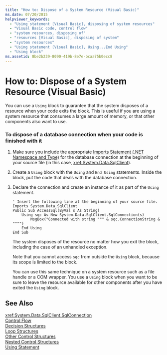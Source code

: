 ```yaml
---
title: "How to: Dispose of a System Resource (Visual Basic)"
ms.date: 07/20/2015
helpviewer_keywords: 
  - "Using statement [Visual Basic], disposing of system resources"
  - "Visual Basic code, control flow"
  - "system resources, disposing of"
  - "resources [Visual Basic], disposing of system"
  - "system resources"
  - "Using statement [Visual Basic], Using...End Using"
  - "Using block"
ms.assetid: 8be2b239-8090-419b-8e7e-bcaa75b0ecc8
---
```

# How to: Dispose of a System Resource (Visual Basic)
You can use a `Using` block to guarantee that the system disposes of a resource when your code exits the block. This is useful if you are using a system resource that consumes a large amount of memory, or that other components also want to use.  
  
### To dispose of a database connection when your code is finished with it  
  
1. Make sure you include the appropriate [Imports Statement (.NET Namespace and Type)](../../../../visual-basic/language-reference/statements/imports-statement-net-namespace-and-type.md) for the database connection at the beginning of your source file (in this case, <xref:System.Data.SqlClient>).  
  
2. Create a `Using` block with the `Using` and `End Using` statements. Inside the block, put the code that deals with the database connection.  
  
3. Declare the connection and create an instance of it as part of the `Using` statement.  
  
   ```  
   ' Insert the following line at the beginning of your source file.  
   Imports System.Data.SqlClient  
   Public Sub AccessSql(ByVal s As String)  
       Using sqc As New System.Data.SqlClient.SqlConnection(s)  
           MsgBox("Connected with string """ & sqc.ConnectionString & """")  
       End Using  
   End Sub  
   ```  
  
    The system disposes of the resource no matter how you exit the block, including the case of an unhandled exception.  
  
    Note that you cannot access `sqc` from outside the `Using` block, because its scope is limited to the block.  
  
    You can use this same technique on a system resource such as a file handle or a COM wrapper. You use a `Using` block when you want to be sure to leave the resource available for other components after you have exited the `Using` block.  
  
## See Also  
 <xref:System.Data.SqlClient.SqlConnection>  
 [Control Flow](../../../../visual-basic/programming-guide/language-features/control-flow/index.md)  
 [Decision Structures](../../../../visual-basic/programming-guide/language-features/control-flow/decision-structures.md)  
 [Loop Structures](../../../../visual-basic/programming-guide/language-features/control-flow/loop-structures.md)  
 [Other Control Structures](../../../../visual-basic/programming-guide/language-features/control-flow/other-control-structures.md)  
 [Nested Control Structures](../../../../visual-basic/programming-guide/language-features/control-flow/nested-control-structures.md)  
 [Using Statement](../../../../visual-basic/language-reference/statements/using-statement.md)
